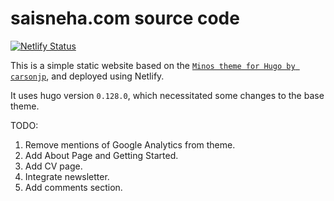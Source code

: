 # saisneha.com source code

[![Netlify Status](https://api.netlify.com/api/v1/badges/f44feea7-2639-4ca7-b451-3a25205fd834/deploy-status)](https://app.netlify.com/sites/saisneha/deploys)

This is a simple static website based on the [```Minos theme for Hugo by carsonjp```](https://github.com/carsonip/hugo-theme-minos), and deployed using Netlify.

It uses hugo version ```0.128.0```, which necessitated some changes to the base theme.




TODO:

1. Remove mentions of Google Analytics from theme.
2. Add About Page and Getting Started.
3. Add CV page.
4. Integrate newsletter.
5. Add comments section.

